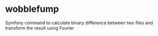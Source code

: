 # wobblefump
Symfony command to calculate binary difference between two files and transform the result using Fourier
